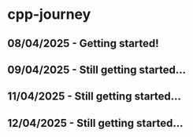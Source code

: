 # cpp-journey

## 08/04/2025 - Getting started!
## 09/04/2025 - Still getting started...
## 11/04/2025 - Still getting started...
## 12/04/2025 - Still getting started...